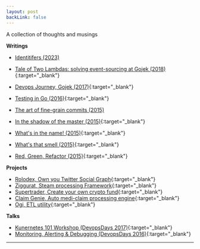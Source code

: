 ```yaml
---
layout: post
backLink: false
---
```


A collection of thoughts and musings

**Writings**
- [Identitifers (2023)](/posts/identifiers)

- [Tale of Two Lambdas: solving event-sourcing at Gojek (2018)](https://medium.com/gojekengineering/a-tale-of-two-lambdas-solving-event-sourcing-at-go-jek-149884d898a1){:target="_blank"}
- [Devops Journey, Gojek (2017)](https://prezi.com/tiepzeriz-gx/the-devops-journey/){:target="_blank"}
- [Testing in Go (2016)](https://redgreenrefactor.quora.com/Testing-in-Go){:target="_blank"}
- [The art of fine-grain commits (2015)](https://redgreenrefactor.quora.com/The-Art-of-Fine-Grain-Commits{:target="_blank"})
- [In the shadow of the master (2015)](https://redgreenrefactor.quora.com/In-the-Shadow-of-the-Master){:target="_blank"}
- [What's in the name! (2015)](https://redgreenrefactor.quora.com/What-s-in-the-name){:target="_blank"}
- [What's that smell (2015)](https://redgreenrefactor.quora.com/Whats-that-Smells){:target="_blank"}
- [Red, Green, Refactor (2015)](https://redgreenrefactor.quora.com/The-Learning-Begins){:target="_blank"}

**Projects**
- [Rolodex, Own you Twitter Social Graph](https://rolodex.shovel.company/){:target="_blank"}
- [Ziggurat, Steam processing Framework](https://ziggurat.dev/){:target="_blank"}
- [Supertrader, Create your own crypto fund](https://showcase.ethglobal.com/ethonline/supertrader){:target="_blank"}
- [Claim Genie, Auto medi-claim processing engine](https://devfolio.co/projects/claimgenie){:target="_blank"}
- [Ogi, ETL utility](https://gojekfarm.github.io/ogi/){:target="_blank"}

**Talks**

- [Kunernetes 101 Workshop (DevopsDays 2017)](https://youtu.be/Av3Vm4wb79w){:target="_blank"}
- [Monitoring, Alerting & Debugging (DevopsDays 2016)](https://youtu.be/e8K1nhL3Jh0){:target="_blank"}

---
